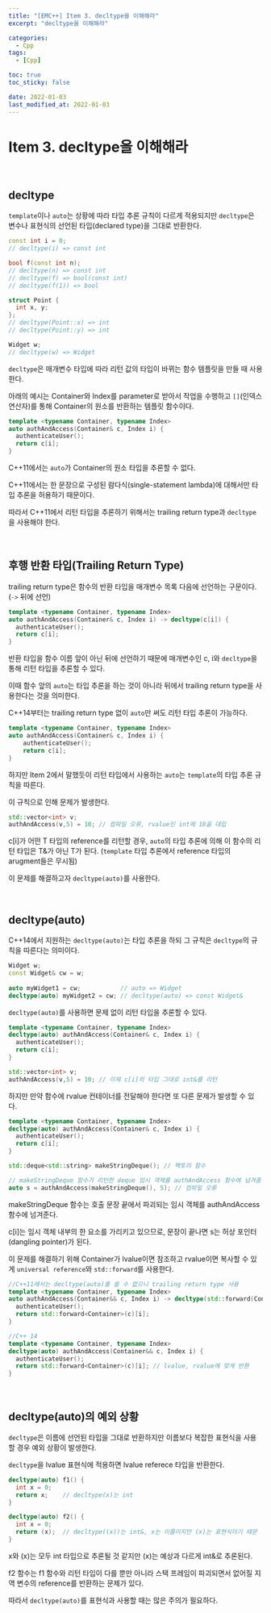 ```yaml
---
title: "[EMC++] Item 3. decltype을 이해해라"
excerpt: "decltype을 이해해라"

categories:
  - Cpp
tags:
  - [Cpp]

toc: true
toc_sticky: false

date: 2022-01-03
last_modified_at: 2022-01-03
---
```


# Item 3. decltype을 이해해라

<br>

## decltype

`template`이나 `auto`는 상황에 따라 타입 추론 규칙이 다르게 적용되지만 `decltype`은 변수나 표현식의 선언된 타입(declared type)을 그대로 반환한다.

```c++
const int i = 0;
// decltype(i) => const int

bool f(const int n);
// decltype(n) => const int 
// decltype(f) => bool(const int)
// decltype(f(1)) => bool

struct Point {
  int x, y;
};
// decltype(Point::x) => int
// decltype(Point::y) => int

Widget w;
// decltype(w) => Widget
```

`decltype`은 매개변수 타입에 따라 리턴 값의 타입이 바뀌는 함수 템플릿을 만들 때 사용한다.

아래의 예시는 Container와 Index를 parameter로 받아서 작업을 수행하고 `[]`(인덱스 연산자)를 통해 Container의 원소를 반환하는 템플릿 함수이다.

```c++
template <typename Container, typename Index>
auto authAndAccess(Container& c, Index i) {
  authenticateUser();
  return c[i];
}
```

C++11에서는 `auto`가 Container의 원소 타입을 추론할 수 없다.

C++11에서는 한 문장으로 구성된 람다식(single-statement lambda)에 대해서만 타입 추론을 허용하기 때문이다.

따라서 C++11에서 리턴 타입을 추론하기 위해서는 trailing return type과 `decltype`을 사용해야 한다.

<br>

## 후행 반환 타입(Trailing Return Type)
trailing return type은 함수의 반환 타입을 매개변수 목록 다음에 선언하는 구문이다. (`->` 뒤에 선언)

```c++
template <typename Container, typename Index>
auto authAndAccess(Container& c, Index i) -> decltype(c[i]) {
  authenticateUser();
  return c[i];
}
```

반환 타입을 함수 이름 앞이 아닌 뒤에 선언하기 때문에 매개변수인 c, i와 `decltype`을 통해 리턴 타입을 추론할 수 있다.

이때 함수 앞의 `auto`는 타입 추론을 하는 것이 아니라 뒤에서 trailing return type을 사용한다는 것을 의미한다.

C++14부터는 trailing return type 없이 `auto`만 써도 리턴 타입 추론이 가능하다.

```c++
template <typename Container, typename Index>
auto authAndAccess(Container& c, Index i) {
    authenticateUser();
    return c[i];
}
```

하지만 Item 2에서 말했듯이 리턴 타입에서 사용하는 `auto`는 `template`의 타입 추론 규칙을 따른다.

이 규칙으로 인해 문제가 발생한다.

```c++
std::vector<int> v;
authAndAccess(v,5) = 10; // 컴파일 오류, rvalue인 int에 10을 대입
```

c[i]가 어떤 T 타입의 reference를 리턴할 경우, `auto`의 타입 추론에 의해 이 함수의 리턴 타입은 T&가 아닌 T가 된다. (`template` 타입 추론에서 reference 타입의 arugment들은 무시됨)

이 문제를 해결하고자 `decltype(auto)`를 사용한다.

<br>

## decltype(auto)

C++14에서 지원하는 `decltype(auto)`는 타입 추론을 하되 그 규칙은 `decltype`의 규칙을 따른다는 의미이다.

```c++
Widget w;
const Widget& cw = w;
 
auto myWidget1 = cw;           // auto => Widget
decltype(auto) myWidget2 = cw; // decltype(auto) => const Widget&
```

`decltype(auto)`를 사용하면 문제 없이 리턴 타입을 추론할 수 있다.

```c++
template <typename Container, typename Index>
decltype(auto) authAndAccess(Container& c, Index i) {
  authenticateUser();
  return c[i];
}

std::vector<int> v;
authAndAccess(v,5) = 10; // 이제 c[i]의 타입 그대로 int&를 리턴
```

하지만 만약 함수에 rvalue 컨테이너를 전달해야 한다면 또 다른 문제가 발생할 수 있다.

```c++
template <typename Container, typename Index>
decltype(auto) authAndAccess(Container& c, Index i) {
  authenticateUser();
  return c[i];
}

std::deque<std::string> makeStringDeque(); // 팩토리 함수

// makeStringDeque 함수가 리턴한 deque 임시 객체를 authAndAccess 함수에 넘겨줌
auto s = authAndAccess(makeStringDeque(), 5); // 컴파일 오류
```

makeStringDeque 함수는 호출 문장 끝에서 파괴되는 임시 객체를 authAndAccess 함수에 넘겨준다.

c[i]는 임시 객체 내부의 한 요소를 가리키고 있으므로, 문장이 끝나면 s는 허상 포인터(dangling pointer)가 된다.

이 문제를 해결하기 위해 Container가 lvalue이면 참조하고 rvalue이면 복사할 수 있게 `universal reference`와 `std::forward`를 사용한다.

```c++
//C++11에서는 decltype(auto)를 쓸 수 없으니 trailing return type 사용
template <typename Container, typename Index>
auto authAndAccess(Container&& c, Index i) -> decltype(std::forward(Container>(c)[i]) {
  authenticateUser();
  return std::forward<Container>(c)[i];
}

//C++ 14
template <typename Container, typename Index>
decltype(auto) authAndAccess(Container&& c, Index i) {
  authenticateUser();
  return std::forward<Container>(c)[i]; // lvalue, rvalue에 맞게 반환
}
```

<br>

## decltype(auto)의 예외 상황

`decltype`은 이름에 선언된 타입을 그대로 반환하지만 이름보다 복잡한 표현식을 사용할 경우 예외 상황이 발생한다.

`decltype`을 lvalue 표현식에 적용하면 lvalue referece 타입을 반환한다.

```c++
decltype(auto) f1() {
  int x = 0;
  return x;    // decltype(x)는 int
}

decltype(auto) f2() {
  int x = 0;
  return (x);  // decltype((x))는 int&, x는 이름이지만 (x)는 표현식이기 때문 
}
```
x와 (x)는 모두 int 타입으로 추론될 것 같지만 (x)는 예상과 다르게 int&로 추론된다.

f2 함수는 f1 함수와 리턴 타입이 다를 뿐만 아니라 스택 프레임이 파괴되면서 없어질 지역 변수의 reference를 반환하는 문제가 있다.

따라서 `decltype(auto)`를 표현식과 사용할 때는 많은 주의가 필요하다.

<br>